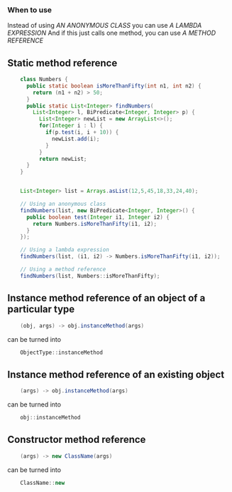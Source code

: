 ### When to use

Instead of using
*AN ANONYMOUS CLASS*
you can use
*A LAMBDA EXPRESSION*
And if this just calls one method, you can use
*A METHOD REFERENCE*

## Static method reference
```java
	class Numbers {
	  public static boolean isMoreThanFifty(int n1, int n2) {
	    return (n1 + n2) > 50;
	  }
	  public static List<Integer> findNumbers(
	    List<Integer> l, BiPredicate<Integer, Integer> p) {
	      List<Integer> newList = new ArrayList<>();
	      for(Integer i : l) {
	        if(p.test(i, i + 10)) {
	          newList.add(i);
	        }
	      }
	      return newList;
	  }
	}


	List<Integer> list = Arrays.asList(12,5,45,18,33,24,40);

	// Using an anonymous class
	findNumbers(list, new BiPredicate<Integer, Integer>() {
	  public boolean test(Integer i1, Integer i2) {
	    return Numbers.isMoreThanFifty(i1, i2);
	  }
	});

	// Using a lambda expression
	findNumbers(list, (i1, i2) -> Numbers.isMoreThanFifty(i1, i2));

	// Using a method reference
	findNumbers(list, Numbers::isMoreThanFifty);
```

## Instance method reference of an object of a particular type
```java
	(obj, args) -> obj.instanceMethod(args)
```
can be turned into
```java
	ObjectType::instanceMethod
```

## Instance method reference of an existing object
```java
	(args) -> obj.instanceMethod(args)
```
can be turned into
```java
	obj::instanceMethod
```


## Constructor method reference
```java
	(args) -> new ClassName(args)
```
can be turned into
```java
	ClassName::new
```
